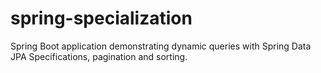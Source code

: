 # spring-specialization
Spring Boot application demonstrating dynamic queries with Spring Data JPA Specifications, pagination and sorting.
